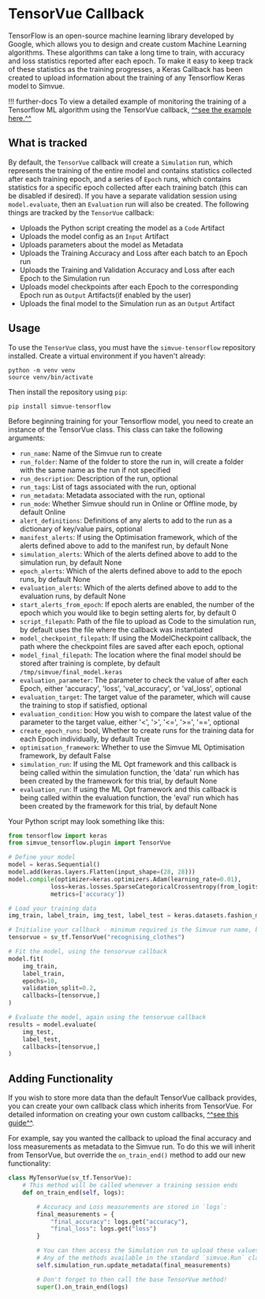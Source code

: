 # TensorVue Callback

TensorFlow is an open-source machine learning library developed by Google, which allows you to design and create custom Machine Learning algorithms. These algorithms can take a long time to train, with accuracy and loss statistics reported after each epoch. To make it easy to keep track of these statistics as the training progresses, a Keras Callback has been created to upload information about the training of any Tensorflow Keras model to Simvue.

!!! further-docs
    To view a detailed example of monitoring the training of a Tensorflow ML algorithm using the TensorVue callback, [^^see the example here.^^](/examples/tensorflow)

## What is tracked

By default, the `TensorVue` callback will create a `Simulation` run, which represents the training of the entire model and contains statistics collected after each training epoch, and a series of `Epoch` runs, which contains statistics for a specific epoch collected after each training batch (this can be disabled if desired). If you have a separate validation session using `model.evaluate`, then an `Evaluation` run will also be created. The following things are tracked by the `TensorVue` callback:

- Uploads the Python script creating the model as a `Code` Artifact
- Uploads the model config as an `Input` Artifact
- Uploads parameters about the model as Metadata
- Uploads the Training Accuracy and Loss after each batch to an Epoch run
- Uploads the Training and Validation Accuracy and Loss after each Epoch to the Simulation run
- Uploads model checkpoints after each Epoch to the corresponding Epoch run as `Output` Artifacts(if enabled by the user)
- Uploads the final model to the Simulation run as an `Output` Artifact

## Usage

To use the `TensorVue` class, you must have the `simvue-tensorflow` repository installed. Create a virtual environment if you haven't already:
```
python -m venv venv
source venv/bin/activate
```
Then install the repository using `pip`:
```
pip install simvue-tensorflow
```

Before beginning training for your Tensorflow model, you need to create an instance of the TensorVue class. This class can take the following arguments:

   - `run_name`: Name of the Simvue run to create
   - `run_folder`: Name of the folder to store the run in, will create a folder with the same name as the run if not specified
   - `run_description`: Description of the run, optional
   - `run_tags`: List of tags associated with the run, optional
   - `run_metadata`: Metadata associated with the run, optional
   - `run_mode`: Whether Simvue should run in Online or Offline mode, by default Online
   - `alert_definitions`: Definitions of any alerts to add to the run as a dictionary of key/value pairs, optional
   - `manifest_alerts`: If using the Optimisation framework, which of the alerts defined above to add to the manifest run, by default None
   - `simulation_alerts`: Which of the alerts defined above to add to the simulation run, by default None
   - `epoch_alerts`: Which of the alerts defined above to add to the epoch runs, by default None
   - `evaluation_alerts`: Which of the alerts defined above to add to the evaluation runs, by default None
   - `start_alerts_from_epoch`: If epoch alerts are enabled, the number of the epoch which you would like to begin setting alerts for, by default 0
   - `script_filepath`: Path of the file to upload as Code to the simulation run, by default uses the file where the callback was instantiated
   - `model_checkpoint_filepath`: If using the ModelCheckpoint callback, the path where the checkpoint files are saved after each epoch, optional
   - `model_final_filepath`: The location where the final model should be stored after training is complete, by default `/tmp/simvue/final_model.keras`
   - `evaluation_parameter`: The parameter to check the value of after each Epoch, either 'accuracy', 'loss', 'val_accuracy', or 'val_loss', optional
   - `evaluation_target`: The target value of the parameter, which will cause the training to stop if satisfied, optional
   - `evaluation_condition`: How you wish to compare the latest value of the parameter to the target value, either '<', '>', '<=', '>=', '==', optional
   - `create_epoch_runs`: bool, Whether to create runs for the training data for each Epoch individually, by default True
   - `optimisation_framework`: Whether to use the Simvue ML Optimisation framework, by default False
   - `simulation_run`: If using the ML Opt framework and this callback is being called within the simulation function, the 'data' run which has been created by the framework for this trial, by default None
   - `evaluation_run`: If using the ML Opt framework and this callback is being called within the evaluation function, the 'eval' run which has been created by the framework for this trial, by default None

Your Python script may look something like this:
```py
from tensorflow import keras
from simvue_tensorflow.plugin import TensorVue

# Define your model
model = keras.Sequential()
model.add(keras.layers.Flatten(input_shape=(28, 28)))
model.compile(optimizer=keras.optimizers.Adam(learning_rate=0.01),
            loss=keras.losses.SparseCategoricalCrossentropy(from_logits=True),
            metrics=['accuracy'])

# Load your training data        
img_train, label_train, img_test, label_test = keras.datasets.fashion_mnist.load_data()

# Initialise your callback - minimum required is the Simvue run name, but can include any other details described above
tensorvue = sv_tf.TensorVue("recognising_clothes")

# Fit the model, using the tensorvue callback
model.fit(
    img_train,
    label_train,
    epochs=10,
    validation_split=0.2,
    callbacks=[tensorvue,]
)

# Evaluate the model, again using the tensorvue callback
results = model.evaluate(
    img_test,
    label_test,
    callbacks=[tensorvue,]
)
```

## Adding Functionality
If you wish to store more data than the default TensorVue callback provides, you can create your own callback class which inherits from TensorVue. For detailed information on creating your own custom callbacks, [^^see this guide^^](https://www.tensorflow.org/guide/keras/writing_your_own_callbacks).

For example, say you wanted the callback to upload the final accuracy and loss measurements as metadata to the Simvue run. To do this we will inherit from TensorVue, but override the `on_train_end()` method to add our new functionality:

```py
class MyTensorVue(sv_tf.TensorVue):
    # This method will be called whenever a training session ends
    def on_train_end(self, logs):

        # Accuracy and Loss measurements are stored in `logs`:
        final_measurements = {
            "final_accuracy": logs.get("accuracy"),
            "final_loss": logs.get("loss")
        }

        # You can then access the Simulation run to upload these values to through `self.simulation_run`
        # Any of the methods available in the standard `simvue.Run` class are available here
        self.simulation_run.update_metadata(final_measurements)

        # Don't forget to then call the base TensorVue method!
        super().on_train_end(logs)
```
